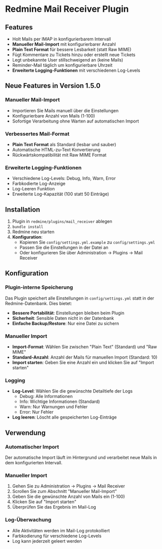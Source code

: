# Redmine Mail Receiver Plugin

## Features
- Holt Mails per IMAP in konfigurierbarem Intervall
- **Manueller Mail-Import** mit konfigurierbarer Anzahl
- **Plain Text Format** für bessere Lesbarkeit (statt Raw MIME)
- Fügt Kommentare zu Tickets hinzu oder erstellt neue Tickets
- Legt unbekannte User stillschweigend an (keine Mails)
- Reminder-Mail täglich um konfigurierbare Uhrzeit
- **Erweiterte Logging-Funktionen** mit verschiedenen Log-Levels

## Neue Features in Version 1.5.0

### Manueller Mail-Import
- Importieren Sie Mails manuell über die Einstellungen
- Konfigurierbare Anzahl von Mails (1-100)
- Sofortige Verarbeitung ohne Warten auf automatischen Import

### Verbessertes Mail-Format
- **Plain Text Format** als Standard (lesbar und sauber)
- Automatische HTML-zu-Text Konvertierung
- Rückwärtskompatibilität mit Raw MIME Format

### Erweiterte Logging-Funktionen
- Verschiedene Log-Levels: Debug, Info, Warn, Error
- Farbkodierte Log-Anzeige
- Log-Leeren Funktion
- Erweiterte Log-Kapazität (100 statt 50 Einträge)

## Installation
1. Plugin in `redmine/plugins/mail_receiver` ablegen
2. `bundle install`
3. Redmine neu starten
4. **Konfiguration**: 
   - Kopieren Sie `config/settings.yml.example` zu `config/settings.yml`
   - Passen Sie die Einstellungen in der Datei an
   - Oder konfigurieren Sie über Administration → Plugins → Mail Receiver

## Konfiguration

### Plugin-interne Speicherung
Das Plugin speichert alle Einstellungen in `config/settings.yml` statt in der Redmine-Datenbank. Dies bietet:
- **Bessere Portabilität**: Einstellungen bleiben beim Plugin
- **Sicherheit**: Sensible Daten nicht in der Datenbank
- **Einfache Backup/Restore**: Nur eine Datei zu sichern

### Manueller Import
- **Import-Format**: Wählen Sie zwischen "Plain Text" (Standard) und "Raw MIME"
- **Standard-Anzahl**: Anzahl der Mails für manuellen Import (Standard: 10)
- **Import starten**: Geben Sie eine Anzahl ein und klicken Sie auf "Import starten"

### Logging
- **Log-Level**: Wählen Sie die gewünschte Detailtiefe der Logs
  - Debug: Alle Informationen
  - Info: Wichtige Informationen (Standard)
  - Warn: Nur Warnungen und Fehler
  - Error: Nur Fehler
- **Log leeren**: Löscht alle gespeicherten Log-Einträge

## Verwendung

### Automatischer Import
Der automatische Import läuft im Hintergrund und verarbeitet neue Mails in dem konfigurierten Intervall.

### Manueller Import
1. Gehen Sie zu Administration → Plugins → Mail Receiver
2. Scrollen Sie zum Abschnitt "Manueller Mail-Import"
3. Geben Sie die gewünschte Anzahl von Mails ein (1-100)
4. Klicken Sie auf "Import starten"
5. Überprüfen Sie das Ergebnis im Mail-Log

### Log-Überwachung
- Alle Aktivitäten werden im Mail-Log protokolliert
- Farbkodierung für verschiedene Log-Levels
- Log kann jederzeit geleert werden
